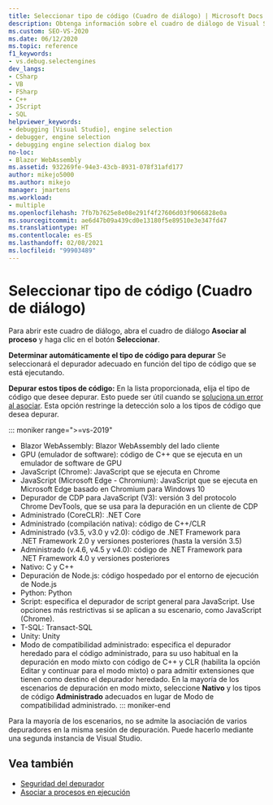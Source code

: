 ```yaml
---
title: Seleccionar tipo de código (Cuadro de diálogo) | Microsoft Docs
description: Obtenga información sobre el cuadro de diálogo de Visual Studio Seleccionar tipo de código. Para abrir este cuadro de diálogo, abra el cuadro de diálogo Asociar al proceso y haga clic en el botón Seleccionar.
ms.custom: SEO-VS-2020
ms.date: 06/12/2020
ms.topic: reference
f1_keywords:
- vs.debug.selectengines
dev_langs:
- CSharp
- VB
- FSharp
- C++
- JScript
- SQL
helpviewer_keywords:
- debugging [Visual Studio], engine selection
- debugger, engine selection
- debugging engine selection dialog box
no-loc:
- Blazor WebAssembly
ms.assetid: 932269fe-94e3-43cb-8931-078f31afd177
author: mikejo5000
ms.author: mikejo
manager: jmartens
ms.workload:
- multiple
ms.openlocfilehash: 7fb7b7625e8e08e291f4f27606d03f9066828e0a
ms.sourcegitcommit: ae6d47b09a439cd0e13180f5e89510e3e347fd47
ms.translationtype: HT
ms.contentlocale: es-ES
ms.lasthandoff: 02/08/2021
ms.locfileid: "99903489"
---
```

# <a name="select-code-type-dialog-box"></a>Seleccionar tipo de código (Cuadro de diálogo)

Para abrir este cuadro de diálogo, abra el cuadro de diálogo **Asociar al proceso** y haga clic en el botón **Seleccionar**.

**Determinar automáticamente el tipo de código para depurar** Se seleccionará el depurador adecuado en función del tipo de código que se está ejecutando.

**Depurar estos tipos de código:** En la lista proporcionada, elija el tipo de código que desee depurar. Esto puede ser útil cuando se [soluciona un error al asociar](../debugger/attach-to-running-processes-with-the-visual-studio-debugger.md#BKMK_Troubleshoot_attach_errors). Esta opción restringe la detección solo a los tipos de código que desea depurar.

::: moniker range=">=vs-2019"
- Blazor WebAssembly: Blazor WebAssembly del lado cliente
- GPU (emulador de software): código de C++ que se ejecuta en un emulador de software de GPU
- JavaScript (Chrome): JavaScript que se ejecuta en Chrome
- JavaScript (Microsoft Edge - Chromium): JavaScript que se ejecuta en Microsoft Edge basado en Chromium para Windows 10
- Depurador de CDP para JavaScript (V3): versión 3 del protocolo Chrome DevTools, que se usa para la depuración en un cliente de CDP
- Administrado (CoreCLR): .NET Core
- Administrado (compilación nativa): código de C++/CLR
- Administrado (v3.5, v3.0 y v2.0): código de .NET Framework para .NET Framework 2.0 y versiones posteriores (hasta la versión 3.5)
- Administrado (v.4.6, v4.5 y v4.0): código de .NET Framework para .NET Framework 4.0 y versiones posteriores
- Nativo: C y C++
- Depuración de Node.js: código hospedado por el entorno de ejecución de Node.js
- Python: Python 
- Script: especifica el depurador de script general para JavaScript. Use opciones más restrictivas si se aplican a su escenario, como JavaScript (Chrome).
- T-SQL: Transact-SQL
- Unity: Unity
- Modo de compatibilidad administrado: especifica el depurador heredado para el código administrado, para su uso habitual en la depuración en modo mixto con código de C++ y CLR (habilita la opción Editar y continuar para el modo mixto) o para admitir extensiones que tienen como destino el depurador heredado. En la mayoría de los escenarios de depuración en modo mixto, seleccione **Nativo** y los tipos de código **Administrado** adecuados en lugar de Modo de compatibilidad administrado.
::: moniker-end

Para la mayoría de los escenarios, no se admite la asociación de varios depuradores en la misma sesión de depuración. Puede hacerlo mediante una segunda instancia de Visual Studio.

## <a name="see-also"></a>Vea también
- [Seguridad del depurador](../debugger/debugger-security.md)
- [Asociar a procesos en ejecución](../debugger/attach-to-running-processes-with-the-visual-studio-debugger.md)
